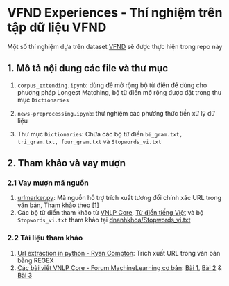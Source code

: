 # VFND Experiences - Thí nghiệm trên tập dữ liệu VFND

Một số thí nghiệm dựa trên dataset [VFND](https://github.com/thanhhocse96/vfnd-vietnamese-fake-news-datasets) sẽ được thực hiện trong repo này

## 1. Mô tả nội dung các file và thư mục

1. ```corpus_extending.ipynb```: dùng để mở rộng bộ từ điển để dùng cho phương pháp Longest Matching, bộ từ điển mở rộng được đặt trong thư mục ```Dictionaries```

2. ```news-preprocessing.ipynb```: thử nghiệm các phương thức tiền xử lý dữ liệu
3. Thư mục ```Dictionaries```: Chứa các bộ từ điển ```bi_gram.txt, tri_gram.txt, four_gram.txt``` và ```Stopwords_vi.txt```

## 2. Tham khảo và vay mượn
### 2.1 Vay mượn mã nguồn
1. [urlmarker.py](https://github.com/rcompton/ryancompton.net/blob/master/assets/praw_drugs/urlmarker.py): Mã nguồn hỗ trợ trích xuất tương đối chính xác URL trong văn bản, Tham khảo theo [\[1\]](http://ryancompton.net/2015/02/16/url-extraction-in-python/)
2. Các bộ từ điển tham khảo từ [VNLP Core](https://github.com/deepai-solutions/core_nlp), [Từ điển tiếng Việt](http://www.informatik.uni-leipzig.de/~duc/Dict/) và bộ ```Stopwords_vi.txt``` tham khảo tại [dnanhkhoa/Stopwords_vi.txt](https://gist.github.com/dnanhkhoa/724a20e5e8dce42d2dda99c601190dfc)

### 2.2 Tài liệu tham khảo
1. [Url extraction in python - Ryan Compton](http://ryancompton.net/2015/02/16/url-extraction-in-python/): Trích xuất URL trong văn bản bằng REGEX
2. [Các bài viết VNLP Core - Forum MachineLearning cơ bản](https://forum.machinelearningcoban.com/t/vnlp-core-1-bai-toan-tach-tu-tieng-viet-tokenization-word-segmentation/2002): [Bài 1](https://forum.machinelearningcoban.com/t/vnlp-core-1-bai-toan-tach-tu-tieng-viet-tokenization-word-segmentation/2002), [Bài 2](https://forum.machinelearningcoban.com/t/vnlp-core-2-thuc-hanh-training-va-su-dung-bieu-dien-tu-trong-khong-gian-word-embedding/2101) & [Bài 3](https://forum.machinelearningcoban.com/t/vnlp-core-3-bai-toan-phan-loai-van-ban-phan-tich-cam-xuc-cua-binh-luan-text-classification/2371)

